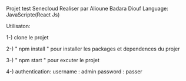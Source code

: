 Projet test Senecloud
Realiser par Alioune Badara Diouf
Language: JavaScripte(React Js)

Utilisaton:

1-) clone le projet

2-) " npm install " pour installer les packages et dependences du projer

3-) " npm start " pour excuter le projet

4-) authentication:
    username : admin
    password : passer
